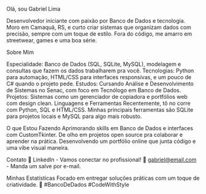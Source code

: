 Olá, sou Gabriel Lima

Desenvolvedor iniciante com paixão por Banco de Dados e tecnologia. Moro em Camaquã, RS, e curto criar sistemas que organizam dados com precisão, sempre com um toque de estilo. Fora do código, me amarro em streetwear, games e uma boa série.

Sobre Mim

Especialidade: Banco de Dados (SQL, SQLite, MySQL), modelagem e consultas que fazem os dados trabalharem pra você.
Tecnologias: Python para automação, HTML/CSS para interfaces responsivas, e um pouco de C# quando o projeto pede.
Estudos: Cursando Análise e Desenvolvimento de Sistemas no Senac, com foco em Tecnólogo em Banco de Dados.
Projetos: Sistemas como um gerenciador de copiadora e portfólios web com design clean.
Linguagens e Ferramentas
Recentemente, tô no corre com Python, SQL e HTML/CSS. Minhas principais ferramentas são SQLite para projetos locais e MySQL para algo mais robusto.

O que Estou Fazendo
Aprimorando skills em Banco de Dados e interfaces com CustomTkinter.
De olho em projetos open source pra colaborar e aprender na prática.
Desenvolvendo um portfólio online que junta código e uma vibe visual maneira.

Contato
📍 LinkedIn - Vamos conectar no profissional!
📧 gabriel@email.com - Manda um salve por e-mail.


Minhas Estatísticas
Focado em entregar soluções práticas com um toque de criatividade. 🚀 #BancoDeDados #CodeWithStyle
